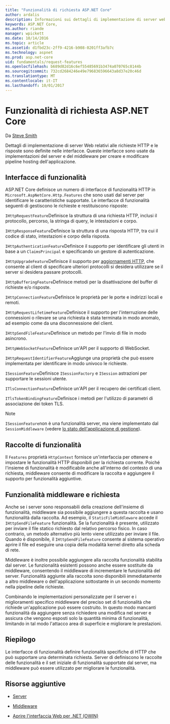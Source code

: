 ```yaml
---
title: "Funzionalità di richiesta ASP.NET Core"
author: ardalis
description: Informazioni sui dettagli di implementazione di server web relativi a richieste HTTP e le risposte che sono definite nelle interfacce per ASP.NET Core.
keywords: ASP.NET Core,
ms.author: riande
manager: wpickett
ms.date: 10/14/2016
ms.topic: article
ms.assetid: d1fbd23c-2ff9-4216-b908-0201ff3afb7c
ms.technology: aspnet
ms.prod: asp.net-core
uid: fundamentals/request-features
ms.openlocfilehash: b689d82d16c6ef55485691b3474a070765c8144b
ms.sourcegitcommit: 732cd2684246e49e796836596643a8d37e20c46d
ms.translationtype: MT
ms.contentlocale: it-IT
ms.lasthandoff: 10/01/2017
---
```

# <a name="request-features-in-aspnet-core"></a>Funzionalità di richiesta ASP.NET Core

Da [Steve Smith](https://ardalis.com/)

Dettagli di implementazione di server Web relativi alle richieste HTTP e le risposte sono definite nelle interfacce. Queste interfacce sono usate da implementazioni del server e del middleware per creare e modificare pipeline hosting dell'applicazione.

## <a name="feature-interfaces"></a>Interfacce di funzionalità

ASP.NET Core definisce un numero di interfacce di funzionalità HTTP in `Microsoft.AspNetCore.Http.Features` che sono usati dal server per identificare le caratteristiche supportate. Le interfacce di funzionalità seguenti di gestiscono le richieste e restituiscono risposte:

`IHttpRequestFeature`Definisce la struttura di una richiesta HTTP, inclusi il protocollo, percorso, la stringa di query, le intestazioni e corpo.

`IHttpResponseFeature`Definisce la struttura di una risposta HTTP, tra cui il codice di stato, intestazioni e corpo della risposta.

`IHttpAuthenticationFeature`Definisce il supporto per identificare gli utenti in base a un `ClaimsPrincipal` e specificando un gestore di autenticazione.

`IHttpUpgradeFeature`Definisce il supporto per [aggiornamenti HTTP](https://tools.ietf.org/html/rfc2616.html#section-14.42), che consente al client di specificare ulteriori protocolli si desidera utilizzare se il server si desidera passare protocolli.

`IHttpBufferingFeature`Definisce metodi per la disattivazione del buffer di richieste e/o risposte.

`IHttpConnectionFeature`Definisce le proprietà per le porte e indirizzi locali e remoti.

`IHttpRequestLifetimeFeature`Definisce il supporto per l'interruzione delle connessioni o rilevare se una richiesta è stata terminata in modo anomalo, ad esempio come da una disconnessione del client.

`IHttpSendFileFeature`Definisce un metodo per l'invio di file in modo asincrono.

`IHttpWebSocketFeature`Definisce un'API per il supporto di WebSocket.

`IHttpRequestIdentifierFeature`Aggiunge una proprietà che può essere implementata per identificare in modo univoco le richieste.

`ISessionFeature`Definisce `ISessionFactory` e `ISession` astrazioni per supportare le sessioni utente.

`ITlsConnectionFeature`Definisce un'API per il recupero dei certificati client.

`ITlsTokenBindingFeature`Definisce i metodi per l'utilizzo di parametri di associazione dei token TLS.

> [!NOTE]
> `ISessionFeature`non è una funzionalità server, ma viene implementato dal `SessionMiddleware` (vedere [lo stato dell'applicazione di gestione](app-state.md)).

## <a name="feature-collections"></a>Raccolte di funzionalità

Il `Features` proprietà `HttpContext` fornisce un'interfaccia per ottenere e impostare le funzionalità HTTP disponibili per la richiesta corrente. Poiché l'insieme di funzionalità è modificabile anche all'interno del contesto di una richiesta, middleware consente di modificare la raccolta e aggiungere il supporto per funzionalità aggiuntive.

## <a name="middleware-and-request-features"></a>Funzionalità middleware e richiesta

Anche se i server sono responsabili della creazione dell'insieme di funzionalità, middleware sia possibile aggiungere a questa raccolta e usano funzionalità dalla raccolta. Ad esempio, il `StaticFileMiddleware` accede il `IHttpSendFileFeature` funzionalità. Se la funzionalità è presente, utilizzato per inviare il file statico richiesto dal relativo percorso fisico. In caso contrario, un metodo alternativo più lento viene utilizzato per inviare il file. Quando è disponibile, il `IHttpSendFileFeature` consente al sistema operativo aprire il file ed eseguire una copia della modalità kernel diretto alla scheda di rete.

Middleware è inoltre possibile aggiungere alla raccolta funzionalità stabilita dal server. Le funzionalità esistenti possono anche essere sostituite da middleware, consentendo il middleware di incrementare le funzionalità del server. Funzionalità aggiunte alla raccolta sono disponibili immediatamente a altro middleware o dell'applicazione sottostante in un secondo momento nella pipeline delle richieste.

Combinando le implementazioni personalizzate per il server e i miglioramenti specifico middleware del preciso set di funzionalità che richiede un'applicazione può essere costruito. In questo modo mancanti funzionalità da aggiungere senza richiedere una modifica nel server e assicura che vengono esposti solo la quantità minima di funzionalità, limitando in tal modo l'attacco area di superficie e migliorare le prestazioni.

## <a name="summary"></a>Riepilogo

Le interfacce di funzionalità definire funzionalità specifiche di HTTP che può supportare una determinata richiesta. Server di definiscono le raccolte delle funzionalità e il set iniziale di funzionalità supportate dal server, ma middleware può essere utilizzato per migliorare le funzionalità.

## <a name="additional-resources"></a>Risorse aggiuntive

* [Server](servers/index.md)

* [Middleware](middleware.md)

* [Aprire l'interfaccia Web per .NET (OWIN)](owin.md)
